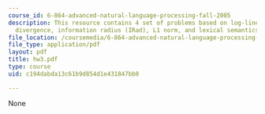 ```yaml
---
course_id: 6-864-advanced-natural-language-processing-fall-2005
description: This resource contains 4 set of problems based on log-linear model, KL
  divergence, information radius (IRad), L1 norm, and lexical semantics.
file_location: /coursemedia/6-864-advanced-natural-language-processing-fall-2005/c194dabda13c61b9d854d1e431847bb0_hw3.pdf
file_type: application/pdf
layout: pdf
title: hw3.pdf
type: course
uid: c194dabda13c61b9d854d1e431847bb0

---
```

None